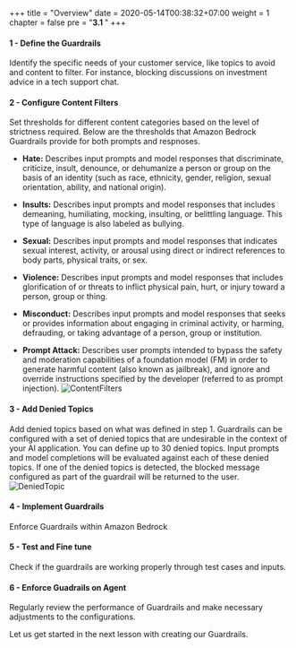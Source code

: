 +++
title = "Overview"
date = 2020-05-14T00:38:32+07:00
weight = 1
chapter = false
pre = "<b>3.1 </b>"
+++

#### 1 - Define the Guardrails

Identify the specific needs of your customer service, like topics to avoid and content to filter. For instance, blocking discussions on investment advice in a tech support chat.

#### 2 - Configure Content Filters

Set thresholds for different content categories based on the level of strictness required. Below are the thresholds that Amazon Bedrock Guardrails provide for both prompts and respnoses.

- **Hate:** Describes input prompts and model responses that discriminate, criticize, insult, denounce, or dehumanize a person or group on the basis of an identity (such as race, ethnicity, gender, religion, sexual orientation, ability, and national origin).

- **Insults:** Describes input prompts and model responses that includes demeaning, humiliating, mocking, insulting, or belittling language. This type of language is also labeled as bullying.

- **Sexual:** Describes input prompts and model responses that indicates sexual interest, activity, or arousal using direct or indirect references to body parts, physical traits, or sex.

- **Violence:** Describes input prompts and model responses that includes glorification of or threats to inflict physical pain, hurt, or injury toward a person, group or thing.

- **Misconduct:** Describes input prompts and model responses that seeks or provides information about engaging in criminal activity, or harming, defrauding, or taking advantage of a person, group or institution.

- **Prompt Attack:** Describes user prompts intended to bypass the safety and moderation capabilities of a foundation model (FM) in order to generate harmful content (also known as jailbreak), and ignore and override instructions specified by the developer (referred to as prompt injection).
  ![ContentFilters](/images/3/ContentFilters.png?width=90pc)

#### 3 - Add Denied Topics

Add denied topics based on what was defined in step 1. Guardrails can be configured with a set of denied topics that are undesirable in the context of your AI application. You can define up to 30 denied topics. Input prompts and model completions will be evaluated against each of these denied topics. If one of the denied topics is detected, the blocked message configured as part of the guardrail will be returned to the user.
![DeniedTopic](/images/3/DeniedTopic.png?width=90pc)

#### 4 - Implement Guardrails

Enforce Guardrails within Amazon Bedrock

#### 5 - Test and Fine tune

Check if the guardrails are working properly through test cases and inputs.

#### 6 - Enforce Guadrails on Agent

Regularly review the performance of Guardrails and make necessary adjustments to the configurations.

Let us get started in the next lesson with creating our Guardrails.
